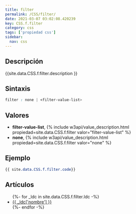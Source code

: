 ```yaml
---
title: filter
permalink: /CSS/filter/
date: 2021-03-07 03:02:08.420239
key: CSS.f.filter
category: css
tags: ['propiedad css']
sidebar: 
  nav: css
---
```


## Descripción
{{site.data.CSS.f.filter.description }}

## Sintaxis
~~~css
filter : none | <filter-value-list>
~~~

## Valores
* **filter-value-list**,  {% include w3api/value_description.html propiedad=site.data.CSS.f.filter valor="filter-value-list" %}
* **none**,  {% include w3api/value_description.html propiedad=site.data.CSS.f.filter valor="none" %}

## Ejemplo
~~~css
{{ site.data.CSS.f.filter.code}}
~~~

## Artículos
<ul>
{%- for _ldc in site.data.CSS.f.filter.ldc -%}
   <li>
       <a href="{{_ldc['url'] }}">{{ _ldc['nombre'] }}</a>
   </li>
{%- endfor -%}
</ul>
